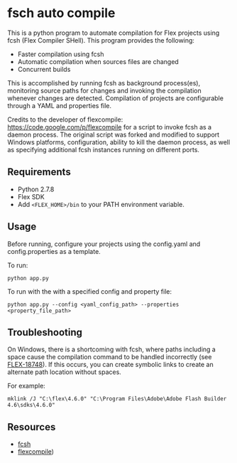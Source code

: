 fsch auto compile
=================

This is a python program to automate compilation for Flex projects using fcsh (Flex Compiler SHell). This program provides the following:

  - Faster compilation using fcsh
  - Automatic compilation when sources files are changed
  - Concurrent builds

This is accomplished by running fcsh as background process(es), monitoring source paths for changes and invoking the compilation whenever
changes are detected. Compilation of projects are configurable through a YAML and properties file.


Credits to the developer of flexcompile: https://code.google.com/p/flexcompile for a script to invoke fcsh as a daemon process. The original script was forked and modified to support Windows platforms, configuration, ability to kill the daemon process, as well as specifying
additional fcsh instances running on different ports.  

Requirements
------------
- Python 2.7.8
- Flex SDK
- Add `<FLEX_HOME>/bin` to your PATH environment variable.

Usage
-----
Before running, configure your projects using the config.yaml and config.properties as a template.

To run:
```
python app.py
```

To run with the with a specified config and property file:
```
python app.py --config <yaml_config_path> --properties <property_file_path>
```

Troubleshooting
---------------
On Windows, there is a shortcoming with fcsh, where paths including a space cause the compilation command to be handled incorrectly (see [FLEX-18748](https://issues.apache.org/jira/browse/FLEX-18748)). If this occurs, you can create symbolic links to create an alternate path location without spaces.

For example:
```
mklink /J "C:\flex\4.6.0" "C:\Program Files\Adobe\Adobe Flash Builder 4.6\sdks\4.6.0"
```

Resources
---------
- [fcsh](http://help.adobe.com/en_US/flex/using/WS2db454920e96a9e51e63e3d11c0bf67670-7fcd.html)
- [flexcompile](https://code.google.com/p/flexcompile))
